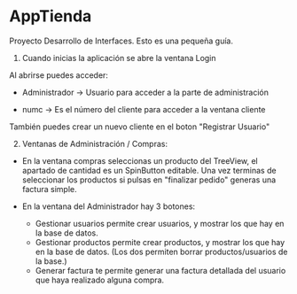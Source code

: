 # AppTienda
Proyecto Desarrollo de Interfaces. Esto es una pequeña guía.

1. Cuando inicias la aplicación se abre la ventana Login

Al abrirse puedes acceder:

- Administrador -> Usuario para acceder a la parte de administración

- numc -> Es el número del cliente para acceder a la ventana cliente

También puedes crear un nuevo cliente en el boton "Registrar Usuario"

2. Ventanas de Administración / Compras:

- En la ventana compras seleccionas un producto del TreeView, el apartado de cantidad es un SpinButton editable.
Una vez terminas de seleccionar los productos si pulsas en "finalizar pedido" generas una factura simple.

- En la ventana del Administrador hay 3 botones:
  - Gestionar usuarios permite crear usuarios, y mostrar los que hay en la base de datos.
  - Gestionar productos permite crear productos, y mostrar los que hay en la base de datos.
  (Los dos permiten borrar productos/usuarios de la base.)
  - Generar factura te permite generar una factura detallada del usuario que haya realizado alguna compra.
